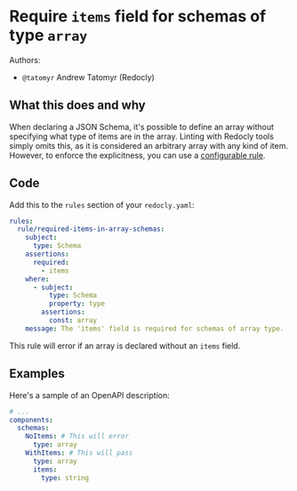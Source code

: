 # Require `items` field for schemas of type `array`

Authors:

- `@tatomyr` Andrew Tatomyr (Redocly)

## What this does and why

When declaring a JSON Schema, it's possible to define an array without specifying what type of items are in the array.
Linting with Redocly tools simply omits this, as it is considered an arbitrary array with any kind of item.
However, to enforce the explicitness, you can use a [configurable rule](https://redocly.com/docs/cli/rules/configurable-rules/).

## Code

Add this to the `rules` section of your `redocly.yaml`:

```yaml
rules:
  rule/required-items-in-array-schemas:
    subject:
      type: Schema
    assertions:
      required:
        - items
    where:
      - subject:
          type: Schema
          property: type
        assertions:
          const: array
    message: The 'items' field is required for schemas of array type.
```

This rule will error if an array is declared without an `items` field.

## Examples

Here's a sample of an OpenAPI description:

```yaml
# ...
components:
  schemas:
    NoItems: # This will error
      type: array
    WithItems: # This will pass
      type: array
      items:
        type: string
```
